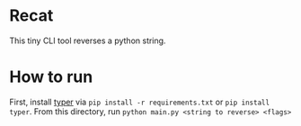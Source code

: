 # Recat
This tiny CLI tool reverses a python string.

# How to run
First, install [typer](https://typer.tiangolo.com/) via `pip install -r requirements.txt` or `pip install typer`.
From this directory, run `python main.py <string to reverse> <flags>`
